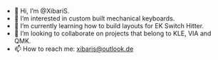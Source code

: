 - 👋 Hi, I’m @XibariS.
- 👀 I’m interested in custom built mechanical keyboards.
- 🌱 I’m currently learning how to build layouts for EK Switch Hitter.
- 💞️ I’m looking to collaborate on projects that belong to KLE, VIA and QMK.
- 📫 How to reach me: xibaris@outlook.de

<!---
XibariS/XibariS is a ✨ special ✨ repository because its `README.md` (this file) appears on your GitHub profile.
You can click the Preview link to take a look at your changes.
--->
